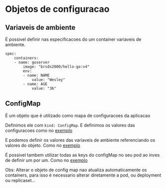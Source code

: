 # Objetos de configuracao

## Variaveis de ambiente

É possivel definir nas especificacoes do um container variaveis de ambiente.

```
spec:
    containers:
    - name: goserver
        image: "brsds2000/hello-go:v4"
        env:
        - name: NAME 
            value: "Wesley"
        - name: AGE
            value: "36"
```


## ConfigMap

É um objeto que é utilizado como mapa de configuracoes da aplicacao

Definimos ele com `kind: ConfigMap`. E definimos os valores das configuracoes como no [exemplo](https://github.com/brunorsantos/fullcycle_3.0/blob/main/05-K8s/04-Objetos%20de%20configuracao/k8s/configmap-env.yaml)

E podemos definir os valores das variaveis de ambiente referenciando os valores do objeto. Como no [exemplo](https://github.com/brunorsantos/fullcycle_3.0/blob/main/05-K8s/04-Objetos%20de%20configuracao/k8s/deployment.yaml)


É possivel tambem utilizar todas as keys do configMap no seu pod ao inves de definir um por um. Como no [exemplo](https://github.com/brunorsantos/fullcycle_3.0/blob/main/05-K8s/04-Objetos%20de%20configuracao/k8s/deployment2.yaml)

Obs: Alterar o objeto de config map nao atualiza automaticamente os containers, para isso é necessario alterar diretamente a pod, ou deployment ou replicaset...

